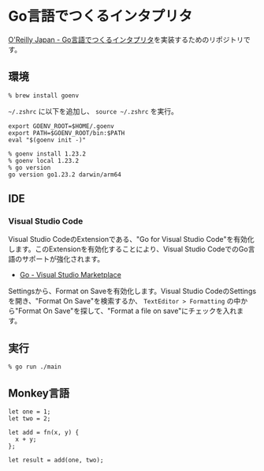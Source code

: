 # Go言語でつくるインタプリタ

[O'Reilly Japan - Go言語でつくるインタプリタ](https://www.oreilly.co.jp/books/9784873118222/)を実装するためのリポジトリです。

## 環境

```console
% brew install goenv
```

`~/.zshrc` に以下を追加し、 `source ~/.zshrc` を実行。

```shell
export GOENV_ROOT=$HOME/.goenv
export PATH=$GOENV_ROOT/bin:$PATH
eval "$(goenv init -)"
```

```console
% goenv install 1.23.2
% goenv local 1.23.2
% go version
go version go1.23.2 darwin/arm64
```

## IDE

### Visual Studio Code

Visual Studio CodeのExtensionである、"Go for Visual Studio Code"を有効化します。このExtensionを有効化することにより、Visual Studio CodeでのGo言語のサポートが強化されます。

- [Go - Visual Studio Marketplace](https://marketplace.visualstudio.com/items?itemName=golang.Go)

Settingsから、Format on Saveを有効化します。Visual Studio CodeのSettingsを開き、"Format On Save"を検索するか、 `TextEditor > Formatting` の中から"Format On Save"を探して、"Format a file on save"にチェックを入れます。

## 実行

```console
% go run ./main
```

## Monkey言語

```monkey
let one = 1;
let two = 2;

let add = fn(x, y) {
  x + y;
};

let result = add(one, two);
```
